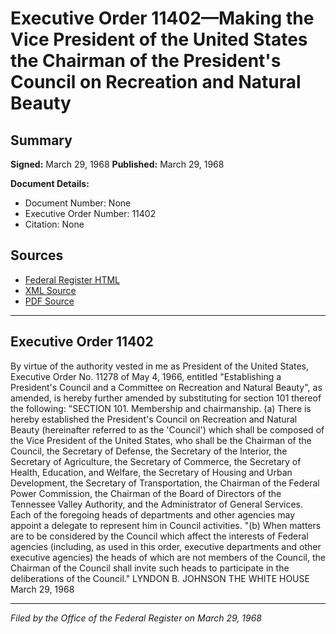 # Executive Order 11402—Making the Vice President of the United States the Chairman of the President's Council on Recreation and Natural Beauty

## Summary

**Signed:** March 29, 1968
**Published:** March 29, 1968

**Document Details:**
- Document Number: None
- Executive Order Number: 11402
- Citation: None

## Sources
- [Federal Register HTML](https://www.presidency.ucsb.edu/documents/executive-order-11402-making-the-vice-president-the-united-states-the-chairman-the)
- [XML Source](None)
- [PDF Source](None)

---

## Executive Order 11402

By virtue of the authority vested in me as President of the United States, Executive Order No. 11278 of May 4, 1966, entitled "Establishing a President's Council and a Committee on Recreation and Natural Beauty", as amended, is hereby further amended by substituting for section 101 thereof the following:
"SECTION 101. Membership and chairmanship. (a) There is hereby established the President's Council on Recreation and Natural Beauty (hereinafter referred to as the 'Council') which shall be composed of the Vice President of the United States, who shall be the Chairman of the Council, the Secretary of Defense, the Secretary of the Interior, the Secretary of Agriculture, the Secretary of Commerce, the Secretary of Health, Education, and Welfare, the Secretary of Housing and Urban Development, the Secretary of Transportation, the Chairman of the Federal Power Commission, the Chairman of the Board of Directors of the Tennessee Valley Authority, and the Administrator of General Services. Each of the foregoing heads of departments and other agencies may appoint a delegate to represent him in Council activities.
"(b) When matters are to be considered by the Council which affect the interests of Federal agencies (including, as used in this order, executive departments and other executive agencies) the heads of which are not members of the Council, the Chairman of the Council shall invite such heads to participate in the deliberations of the Council."
LYNDON B. JOHNSON
THE WHITE HOUSE
March 29, 1968

---

*Filed by the Office of the Federal Register on March 29, 1968*
